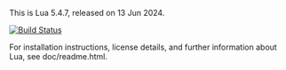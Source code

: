 This is Lua 5.4.7, released on 13 Jun 2024.

[![Build Status](https://dev.azure.com/codefoco/NuGets/_apis/build/status/lua?branchName=main)](https://dev.azure.com/codefoco/NuGets/_build/latest?definitionId=66&branchName=main)

For installation instructions, license details, and
further information about Lua, see doc/readme.html.
